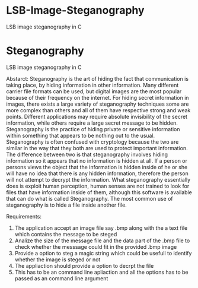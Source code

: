 # LSB-Image-Steganography
LSB image steganography in C 
# Steganography
LSB image steganography in C 


Abstarct:
Steganography is the art of hiding the fact that communication is taking place, by hiding
information in other information. Many different carrier file formats can be used, but
digital images are the most popular because of their frequency on the internet. For hiding
secret information in images, there exists a large variety of steganography techniques some
are more complex than others and all of them have respective strong and weak points.
Different applications may require absolute invisibility of the secret information, while
others require a large secret message to be hidden.
Steganography is the practice of hiding private or sensitive information within something
that appears to be nothing out to the usual. Steganography is often confused with
cryptology because the two are similar in the way that they both are used to protect
important information. The difference between two is that steganography involves hiding
information so it appears that no information is hidden at all. If a person or persons views
the object that the information is hidden inside of he or she will have no idea that there is
any hidden information, therefore the person will not attempt to decrypt the information.
What steganography essentially does is exploit human perception, human senses are not
trained to look for files that have information inside of them, although this software is
available that can do what is called Steganography. The most common use of steganography
is to hide a file inside another file.


Requirements:
1)	The application accept an image file say .bmp along with the a text file which
	contains the message to be steged
2)	Analize the size of the message file and the data part of the .bmp file to check
	whether the messsage could fit in the provided .bmp image
3)	Provide a option to steg a magic string which could be usefull to identify whether the
	image is steged or not
4)	The appliaction should provide a option to decrpt the file
5)	This has to be an command line apliaction and all the options has to be passed as an
	command line argument
